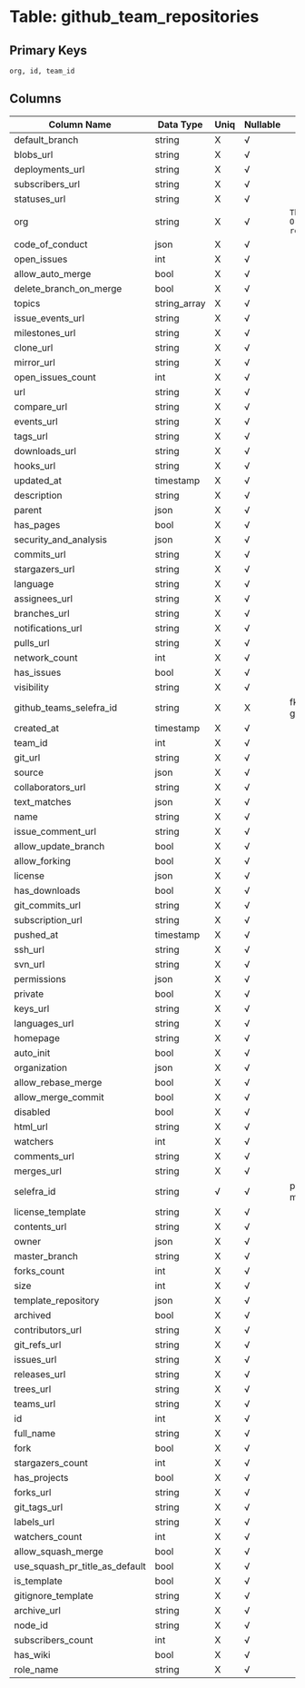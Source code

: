 # Table: github_team_repositories

## Primary Keys 

```
org, id, team_id
```


## Columns 

|  Column Name   |  Data Type  | Uniq | Nullable | Description | 
|  ----  | ----  | ----  | ----  | ---- | 
| default_branch | string | X | √ |  | 
| blobs_url | string | X | √ |  | 
| deployments_url | string | X | √ |  | 
| subscribers_url | string | X | √ |  | 
| statuses_url | string | X | √ |  | 
| org | string | X | √ | `The Github Organization of the resource.` | 
| code_of_conduct | json | X | √ |  | 
| open_issues | int | X | √ |  | 
| allow_auto_merge | bool | X | √ |  | 
| delete_branch_on_merge | bool | X | √ |  | 
| topics | string_array | X | √ |  | 
| issue_events_url | string | X | √ |  | 
| milestones_url | string | X | √ |  | 
| clone_url | string | X | √ |  | 
| mirror_url | string | X | √ |  | 
| open_issues_count | int | X | √ |  | 
| url | string | X | √ |  | 
| compare_url | string | X | √ |  | 
| events_url | string | X | √ |  | 
| tags_url | string | X | √ |  | 
| downloads_url | string | X | √ |  | 
| hooks_url | string | X | √ |  | 
| updated_at | timestamp | X | √ |  | 
| description | string | X | √ |  | 
| parent | json | X | √ |  | 
| has_pages | bool | X | √ |  | 
| security_and_analysis | json | X | √ |  | 
| commits_url | string | X | √ |  | 
| stargazers_url | string | X | √ |  | 
| language | string | X | √ |  | 
| assignees_url | string | X | √ |  | 
| branches_url | string | X | √ |  | 
| notifications_url | string | X | √ |  | 
| pulls_url | string | X | √ |  | 
| network_count | int | X | √ |  | 
| has_issues | bool | X | √ |  | 
| visibility | string | X | √ |  | 
| github_teams_selefra_id | string | X | X | fk to github_teams.selefra_id | 
| created_at | timestamp | X | √ |  | 
| team_id | int | X | √ |  | 
| git_url | string | X | √ |  | 
| source | json | X | √ |  | 
| collaborators_url | string | X | √ |  | 
| text_matches | json | X | √ |  | 
| name | string | X | √ |  | 
| issue_comment_url | string | X | √ |  | 
| allow_update_branch | bool | X | √ |  | 
| allow_forking | bool | X | √ |  | 
| license | json | X | √ |  | 
| has_downloads | bool | X | √ |  | 
| git_commits_url | string | X | √ |  | 
| subscription_url | string | X | √ |  | 
| pushed_at | timestamp | X | √ |  | 
| ssh_url | string | X | √ |  | 
| svn_url | string | X | √ |  | 
| permissions | json | X | √ |  | 
| private | bool | X | √ |  | 
| keys_url | string | X | √ |  | 
| languages_url | string | X | √ |  | 
| homepage | string | X | √ |  | 
| auto_init | bool | X | √ |  | 
| organization | json | X | √ |  | 
| allow_rebase_merge | bool | X | √ |  | 
| allow_merge_commit | bool | X | √ |  | 
| disabled | bool | X | √ |  | 
| html_url | string | X | √ |  | 
| watchers | int | X | √ |  | 
| comments_url | string | X | √ |  | 
| merges_url | string | X | √ |  | 
| selefra_id | string | √ | √ | primary keys value md5 | 
| license_template | string | X | √ |  | 
| contents_url | string | X | √ |  | 
| owner | json | X | √ |  | 
| master_branch | string | X | √ |  | 
| forks_count | int | X | √ |  | 
| size | int | X | √ |  | 
| template_repository | json | X | √ |  | 
| archived | bool | X | √ |  | 
| contributors_url | string | X | √ |  | 
| git_refs_url | string | X | √ |  | 
| issues_url | string | X | √ |  | 
| releases_url | string | X | √ |  | 
| trees_url | string | X | √ |  | 
| teams_url | string | X | √ |  | 
| id | int | X | √ |  | 
| full_name | string | X | √ |  | 
| fork | bool | X | √ |  | 
| stargazers_count | int | X | √ |  | 
| has_projects | bool | X | √ |  | 
| forks_url | string | X | √ |  | 
| git_tags_url | string | X | √ |  | 
| labels_url | string | X | √ |  | 
| watchers_count | int | X | √ |  | 
| allow_squash_merge | bool | X | √ |  | 
| use_squash_pr_title_as_default | bool | X | √ |  | 
| is_template | bool | X | √ |  | 
| gitignore_template | string | X | √ |  | 
| archive_url | string | X | √ |  | 
| node_id | string | X | √ |  | 
| subscribers_count | int | X | √ |  | 
| has_wiki | bool | X | √ |  | 
| role_name | string | X | √ |  | 


